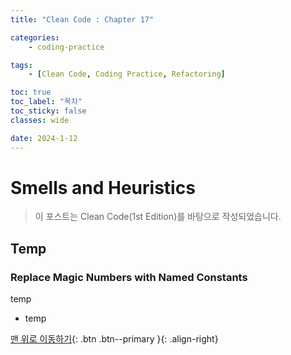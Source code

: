 ```yaml
---
title: "Clean Code : Chapter 17"

categories:
    - coding-practice

tags:
    - [Clean Code, Coding Practice, Refactoring]

toc: true
toc_label: "목차"
toc_sticky: false
classes: wide

date: 2024-1-12
---
```


# Smells and Heuristics	

> 이 포스트는 Clean Code(1st Edition)를 바탕으로 작성되었습니다.

## Temp

### Replace Magic Numbers with Named Constants
temp
- temp



[맨 위로 이동하기](#){: .btn .btn--primary }{: .align-right}